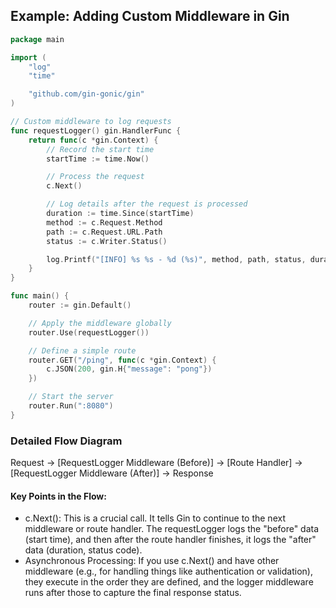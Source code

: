 ## Example: Adding Custom Middleware in Gin

```go
package main

import (
	"log"
	"time"

	"github.com/gin-gonic/gin"
)

// Custom middleware to log requests
func requestLogger() gin.HandlerFunc {
	return func(c *gin.Context) {
		// Record the start time
		startTime := time.Now()

		// Process the request
		c.Next()

		// Log details after the request is processed
		duration := time.Since(startTime)
		method := c.Request.Method
		path := c.Request.URL.Path
		status := c.Writer.Status()

		log.Printf("[INFO] %s %s - %d (%s)", method, path, status, duration)
	}
}

func main() {
	router := gin.Default()

	// Apply the middleware globally
	router.Use(requestLogger())

	// Define a simple route
	router.GET("/ping", func(c *gin.Context) {
		c.JSON(200, gin.H{"message": "pong"})
	})

	// Start the server
	router.Run(":8080")
}
```

### Detailed Flow Diagram

Request -> [RequestLogger Middleware (Before)] -> [Route Handler] -> [RequestLogger Middleware (After)] -> Response

#### Key Points in the Flow:
- c.Next(): This is a crucial call. It tells Gin to continue to the next middleware or route handler. The requestLogger logs the "before" data (start time), and then after the route handler finishes, it logs the "after" data (duration, status code).
- Asynchronous Processing: If you use c.Next() and have other middleware (e.g., for handling things like authentication or validation), they execute in the order they are defined, and the logger middleware runs after those to capture the final response status.
